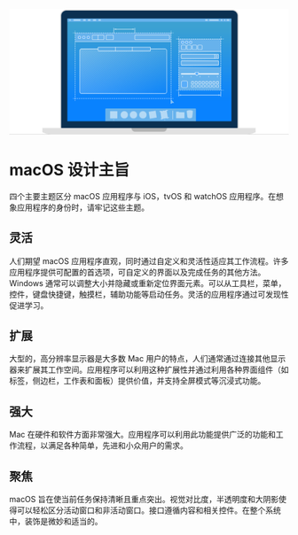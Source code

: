 ![macOS 人机交互指南](./../../public/images/1-macOS/themes/macOSHIG_Hero.svg)
# macOS 设计主旨

四个主要主题区分 macOS 应用程序与 iOS，tvOS 和 watchOS 应用程序。在想象应用程序的身份时，请牢记这些主题。

## 灵活

人们期望 macOS 应用程序直观，同时通过自定义和灵活性适应其工作流程。许多应用程序提供可配置的首选项，可自定义的界面以及完成任务的其他方法。Windows 通常可以调整大小并隐藏或重新定位界面元素。可以从工具栏，菜单，控件，键盘快捷键，触摸栏，辅助功能等启动任务。灵活的应用程序通过可发现性促进学习。

## 扩展

大型的，高分辨率显示器是大多数 Mac 用户的特点，人们通常通过连接其他显示器来扩展其工作空间。应用程序可以利用这种扩展性并通过利用各种界面组件（如标签，侧边栏，工作表和面板）提供价值，并支持全屏模式等沉浸式功能。

## 强大

Mac 在硬件和软件方面非常强大。应用程序可以利用此功能提供广泛的功能和工作流程，以满足各种简单，先进和小众用户的需求。

## 聚焦

macOS 旨在使当前任务保持清晰且重点突出。视觉对比度，半透明度和大阴影使得可以轻松区分活动窗口和非活动窗口。接口遵循内容和相关控件。在整个系统中，装饰是微妙和适当的。